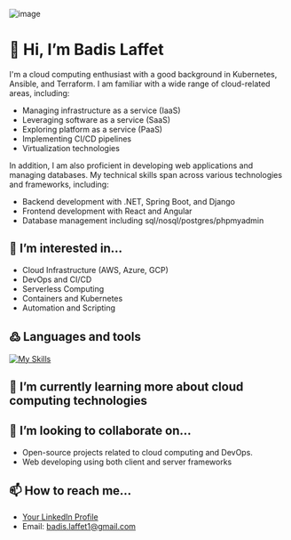 ![image](https://github.com/BadisLaffet1/BadisLaffet1/assets/125974896/aaded0f0-5c7e-4715-89f3-71524aa85dea)<!-- Your Name and Introduction -->
# 👋 Hi, I’m Badis Laffet
<!-- About Me -->
I'm a cloud computing enthusiast with a good background in Kubernetes, Ansible, and Terraform. I am familiar with a wide range of cloud-related areas, including:

- Managing infrastructure as a service (IaaS)
- Leveraging software as a service (SaaS)
- Exploring platform as a service (PaaS)
- Implementing CI/CD pipelines
- Virtualization technologies

In addition, I am also proficient in developing web applications and managing databases. My technical skills span across various technologies and frameworks, including:

- Backend development with .NET, Spring Boot, and Django
- Frontend development with React and Angular
- Database management including sql/nosql/postgres/phpmyadmin

<!-- Interests -->
## 👀 I’m interested in...
- Cloud Infrastructure (AWS, Azure, GCP)
- DevOps and CI/CD
- Serverless Computing
- Containers and Kubernetes
- Automation and Scripting
<!-- Skills -->
## ߷ Languages and tools
[![My Skills](https://skillicons.dev/icons?i=python,docker,git,ansible,kubernetes,aws,azure,jenkins,terraform,django,nextjs,nodejs,react,angular,c,cs,cpp,postgres,sql,phpmyadmin,js,html,css,flutter&perline=3)](https://skillicons.dev)
<!-- Learning Journey -->
## 🌱 I’m currently learning more about cloud computing technologies

<!-- Collaboration -->
## 💞️ I’m looking to collaborate on...
- Open-source projects related to cloud computing and DevOps.
- Web developing using both client and server frameworks


<!-- Contact Information -->
## 📫 How to reach me...
- [Your LinkedIn Profile](https://www.linkedin.com/in/badis-laffet-239130283/)
- Email: badis.laffet1@gmail.com


